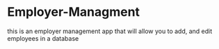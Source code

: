 # Employer-Managment
this is an employer management app that will allow you to add, and edit employees in a database 
